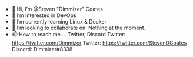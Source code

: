- 👋 Hi, I’m @Steven "Dimmizer" Coates
- 👀 I’m interested in DevOps
- 🌱 I’m currently learning Linux & Docker
- 💞️ I’m looking to collaborate on: Nothing at the moment.
- 📫 How to reach me ... Twitter, Discord
Twitter: https://twitter.com/Dimmizer
Twitter: https://twitter.com/StevenDCoates
Discord: Dimmizer#8338

<!---
Dimmizer/Dimmizer is a ✨ special ✨ repository because its `README.md` (this file) appears on your GitHub profile.
You can click the Preview link to take a look at your changes.
--->
